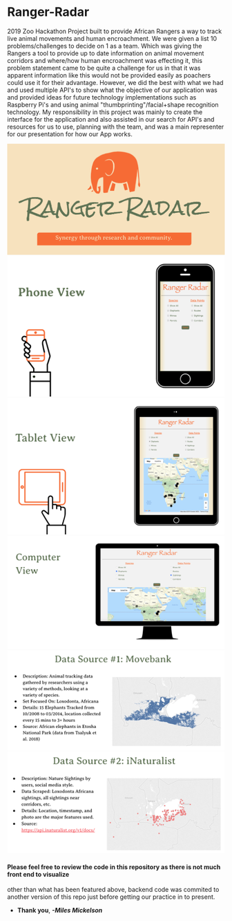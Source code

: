 # Ranger-Radar

2019 Zoo Hackathon Project built to provide African Rangers a way to track live animal movements and 
human encroachment. We were given a list 10 problems/challenges to decide on 1 as a team. Which was 
giving the Rangers a tool to provide up to date information on animal movement corridors and where/how 
human encroachment was effecting it, this problem statement came to be quite a challenge for us in that 
it was apparent information like this would not be provided easily as poachers could use it for their 
advantage. However, we did the best with what we had and used multiple API's to show what the objective 
of our application was and provided ideas for future technology implementations such as Raspberry Pi's 
and using animal "thumbprinting"/facial+shape recognition technology. My responsibility in this project 
was mainly to create the interface for the application and also assisted in our search for API's and 
resources for us to use, planning with the team, and was a main representer for our presentation for how 
our App works.

![](images/ProjectScreenshot.png)
![](images/ProjectScreenshot2.png)
![](images/ProjectScreenshot3.png)
![](images/ProjectScreenshot4.png)
![](images/ProjectScreenshot5.png)
![](images/ProjectScreenshot6.png)

#### Please feel free to review the code in this repository as there is not much front end to visualize 
other than what has been featured above, backend code was commited to another version of this repo just 
before getting our practice in to present.

* **Thank you**, ***-Miles Mickelson***
